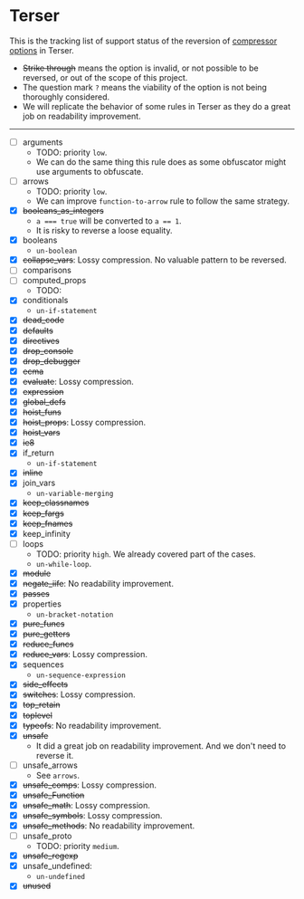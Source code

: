 # Terser

This is the tracking list of support status of the reversion of [compressor options](https://github.com/terser/terser#compress-options) in Terser.

- ~~Strike through~~ means the option is invalid, or not possible to be reversed, or out of the scope of this project.
- The question mark `?` means the viability of the option is not being thoroughly considered.
- We will replicate the behavior of some rules in Terser as they do a great job on readability improvement.

---

- [ ] arguments
  - TODO: priority `low`.
  - We can do the same thing this rule does as some obfuscator might use arguments to obfuscate.
- [ ] arrows
  - TODO: priority `low`.
  - We can improve `function-to-arrow` rule to follow the same strategy.
- [X] ~~booleans_as_integers~~
  - `a === true` will be converted to `a == 1`.
  - It is risky to reverse a loose equality.
- [X] booleans
  - `un-boolean`
- [X] ~~collapse_vars~~: Lossy compression. No valuable pattern to be reversed.
- [ ] comparisons
- [ ] computed_props
  - TODO:
- [X] conditionals
  - `un-if-statement`
- [X] ~~dead_code~~
- [X] ~~defaults~~
- [X] ~~directives~~
- [X] ~~drop_console~~
- [X] ~~drop_debugger~~
- [X] ~~ecma~~
- [X] ~~evaluate~~: Lossy compression.
- [X] ~~expression~~
- [X] ~~global_defs~~
- [X] ~~hoist_funs~~
- [X] ~~hoist_props~~: Lossy compression.
- [X] ~~hoist_vars~~
- [X] ~~ie8~~
- [X] if_return
  - `un-if-statement`
- [X] ~~inline~~
- [X] join_vars
  - `un-variable-merging`
- [X] ~~keep_classnames~~
- [X] ~~keep_fargs~~
- [X] ~~keep_fnames~~
- [X] keep_infinity
- [ ] loops
  - TODO: priority `high`. We already covered part of the cases.
  - `un-while-loop`.
- [X] ~~module~~
- [X] ~~negate_iife~~: No readability improvement.
- [X] ~~passes~~
- [X] properties
  - `un-bracket-notation`
- [X] ~~pure_funcs~~
- [X] ~~pure_getters~~
- [X] ~~reduce_funcs~~
- [X] ~~reduce_vars~~: Lossy compression.
- [X] sequences
  - `un-sequence-expression`
- [X] ~~side_effects~~
- [X] ~~switches~~: Lossy compression.
- [X] ~~top_retain~~
- [X] ~~toplevel~~
- [X] ~~typeofs~~: No readability improvement.
- [X] ~~unsafe~~
  - It did a great job on readability improvement. And we don't need to reverse it.
- [ ] unsafe_arrows
  - See `arrows`.
- [X] ~~unsafe_comps~~: Lossy compression.
- [X] ~~unsafe_Function~~
- [X] ~~unsafe_math~~: Lossy compression.
- [X] ~~unsafe_symbols~~: Lossy compression.
- [X] ~~unsafe_methods~~: No readability improvement.
- [ ] unsafe_proto
  - TODO: priority `medium`.
- [X] ~~unsafe_regexp~~
- [x] unsafe_undefined:
  - `un-undefined`
- [X] ~~unused~~
